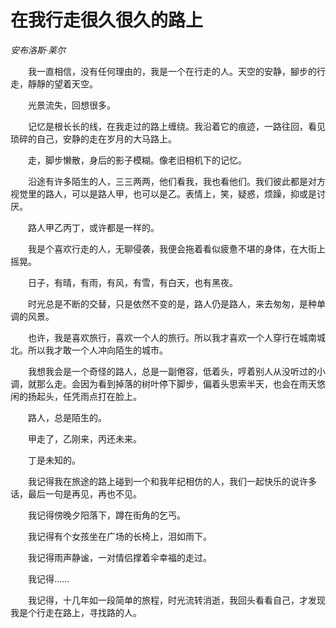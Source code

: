 # 在我行走很久很久的路上

*安布洛斯·莱尔*

　　我一直相信，没有任何理由的，我是一个在行走的人。天空的安静，腳步的行走，靜靜的望着天空。

　　光景流失，回想很多。

　　记忆是根长长的线，在我走过的路上缠绕。我沿着它的痕迹，一路往回，看见琐碎的自己，安静的走在岁月的大马路上。

　　走，脚步懒散，身后的影子模糊。像老旧相机下的记忆。

　　沿途有许多陌生的人，三三两两，他们看我，我也看他们。我们彼此都是对方视觉里的路人，可以是路人甲，也可以是乙。表情上，笑，疑惑，烦躁，抑或是讨厌。

　　路人甲乙丙丁，或许都是一样的。

　　我是个喜欢行走的人，无聊侵袭，我便会拖着看似疲惫不堪的身体，在大街上摇晃。

　　日子，有晴，有雨，有风，有雪，有白天，也有黑夜。

　　时光总是不断的交替，只是依然不变的是，路人仍是路人，来去匆匆，是种单调的风景。

　　也许，我是喜欢旅行，喜欢一个人的旅行。所以我才喜欢一个人穿行在城南城北。所以我才敢一个人冲向陌生的城市。

　　我想我会是一个奇怪的路人，总是一副倦容，低着头，哼着别人从没听过的小调，就那么走。会因为看到掉落的树叶停下脚步，偏着头思索半天，也会在雨天悠闲的扬起头，任凭雨点打在脸上。

　　路人，总是陌生的。

　　甲走了，乙刚来，丙还未来。

　　丁是未知的。

　　我记得我在旅途的路上碰到一个和我年纪相仿的人，我们一起快乐的说许多话，最后一句是再见，再也不见。

　　我记得傍晚夕阳落下，蹲在街角的乞丐。

　　我记得有个女孩坐在广场的长椅上，泪如雨下。

　　我记得雨声静谧，一对情侣撑着伞幸福的走过。

　　我记得……

　　我记得，十几年如一段简单的旅程，时光流转消逝，我回头看看自己，才发现我是个行走在路上，寻找路的人。